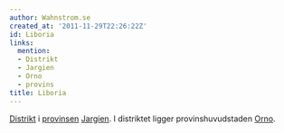 ```yaml
---
author: Wahnstrom.se
created_at: '2011-11-29T22:26:22Z'
id: Liboria
links:
  mention:
  - Distrikt
  - Jargien
  - Orno
  - provins
title: Liboria
---
```


[Distrikt] i [provinsen][] [Jargien]. I distriktet ligger provinshuvudstaden [Orno].

  [Distrikt]: Distrikt
  [provinsen]: provins
  [Jargien]: Jargien
  [Orno]: Orno